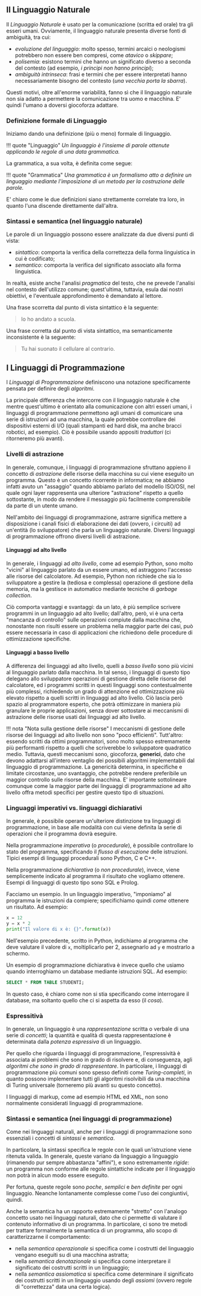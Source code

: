 ## Il Linguaggio Naturale

Il *Linguaggio Naturale* è usato per la comunicazione (scritta ed orale) tra gli esseri umani. Ovviamente, il linguaggio naturale presenta diverse fonti di ambiguità, tra cui:

* *evoluzione del linguaggio*: molto spesso, termini arcaici o neologismi potrebbero non essere ben compresi, come *atavico* o *skippare*;
* *polisemia*: esistono termini che hanno un significato diverso a seconda del contesto (ad esempio, *i principi non hanno principi*);
* *ambiguità intrinseca*: frasi e termini che per essere interpretati hanno necessariamente bisogno del contesto (*una vecchia porta la sbarra*).

Questi motivi, oltre all'enorme variabilità, fanno sì che il linguaggio naturale non sia adatto a permettere la comunicazione tra uomo e macchina. E' quindi l'umano a doversi giocoforza adattare.

### Definizione formale di Linguaggio

Iniziamo dando una definizione (più o meno) formale di linguaggio.

!!! quote "Linguaggio"
	*Un linguaggio è l'insieme di parole ottenute applicando le regole di una data grammatica.*

La grammatica, a sua volta, è definita come segue:

!!! quote "Grammatica"
	*Una grammatica è un formalismo atto a definire un linguaggio mediante l'imposizione di un metodo per la costruzione delle parole.*

E' chiaro come le due definizioni siano strettamente correlate tra loro, in quanto l'una discende direttamente dall'altra.

### Sintassi e semantica (nel linguaggio naturale)

Le parole di un linguaggio possono essere analizzate da due diversi punti di vista:

* *sintattico*: comporta la verifica della correttezza della forma linguistica in cui è codificato;
* *semantico*: comporta la verifica del significato associato alla forma linguistica.

In realtà, esiste anche l'analisi *pragmatica* del testo, che ne prevede l'analisi nel contesto dell'utilizzo comune; quest'ultima, tuttavia, esula dai nostri obiettivi, e l'eventuale approfondimento è demandato al lettore.

Una frase scorretta dal punto di vista sintattico è la seguente:

> Io ho andato a scuola.

Una frase corretta dal punto di vista sintattico, ma semanticamente inconsistente è la seguente:

> Tu hai suonato il cellulare al contrario.

## I Linguaggi di Programmazione

I *Linguaggi di Programmazione* definiscono una notazione specificamente pensata per definire degli *algoritmi*. 

La principale differenza che intercorre con il linguaggio naturale è che mentre quest'ultimo è orientato alla comunicazione con altri esseri umani, i linguaggi di programmazione permettono agli umani di comunicare una serie di istruzioni ad una macchina, la quale potrebbe controllare dei dispositivi esterni di I/O (quali stampanti ed hard disk, ma anche bracci robotici, ad esempio). Ciò è possibile usando appositi *traduttori* (ci ritorneremo più avanti).

### Livelli di astrazione

In generale, comunque, i linguaggi di programmazione sfruttano appieno il concetto di *astrazione* delle risorse della macchina su cui viene eseguito un programma. Questo è un concetto ricorrente in informatica; ne abbiamo infatti avuto un "assaggio" quando abbiamo parlato del modello ISO/OSI, nel quale ogni layer rappresenta una ulteriore "astrazione" rispetto a quello sottostante, in modo da rendere il messaggio più facilmente comprensibile da parte di un utente umano.

Nell'ambito dei linguaggi di programmazione, astrarre significa mettere a disposizione i canali fisici di elaborazione dei dati (ovvero, i circuiti) ad un'entità (lo sviluppatore) che parla un linguaggio naturale. Diversi linguaggi di programmazione offrono diversi livelli di astrazione.

#### Linguaggi ad alto livello

In generale, i linguaggi ad *alto livello*, come ad esempio Python, sono molto "vicini" al linguaggio parlato da un essere umano, ed astraggono l'accesso alle risorse del calcolatore. Ad esempio, Python non richiede che sia lo sviluppatore a gestire la (tediosa e complessa) operazione di gestione della memoria, ma la gestisce in automatico mediante tecniche di *garbage collection*.

Ciò comporta vantaggi e svantaggi: da un lato, è più semplice scrivere programmi in un linguaggio ad alto livello; dall'altro, però, vi è una certa "mancanza di controllo" sulle operazioni compiute dalla macchina che, nonostante non risulti essere un problema nella maggior parte dei casi, può essere necessaria in caso di applicazioni che richiedono delle procedure di ottimizzazione specifiche.

#### Linguaggi a basso livello

A differenza dei linguaggi ad alto livello, quelli a *basso livello* sono più vicini al linguaggio parlato dalla macchina. In tal senso, i linguaggi di questo tipo delegano allo sviluppatore operazioni di gestione diretta delle risorse del calcolatore, ed i programmi scritti in questi linguaggi sono contestualmente più complessi, richiedendo un grado di attenzione ed ottimizzazione più elevato rispetto a quelli scritti in linguaggi ad alto livello. Ciò lascia però spazio al programmatore esperto, che potrà ottimizzare in maniera più granulare le proprie applicazioni, senza dover sottostare ai meccanismi di astrazione delle risorse usati dai linguaggi ad alto livello.

!!! nota "Nota sulla gestione delle risorse"
	I meccanismi di gestione delle risorse dei linguaggi ad alto livello non sono "poco efficienti". Tutt'altro: essendo scritti da ottimi programmatori, sono molto spesso estremamente più performanti rispetto a quelli che scriverebbe lo sviluppatore quadratico medio. Tuttavia, questi meccanismi sono, giocoforza, **generici**, dato che devono adattarsi all'intero ventaglio dei possibili algoritmi implementabili dal linguaggio di programmazione. La genericità determina, in specifiche e limitate circostanze, uno svantaggio, che potrebbe rendere preferibile un maggior controllo sulle risorse della macchina. E' importante sottolineare comunque come la maggior parte dei linguaggi di programmazione ad alto livello offra metodi specifici per gestire questo tipo di situazioni.

### Linguaggi imperativi vs. linguaggi dichiarativi

In generale, è possibile operare un'ulteriore distinzione tra linguaggi di programmazione, in base alle modalità con cui viene definita la serie di operazioni che il programma dovrà eseguire.

Nella programmazione *imperativa* (o *procedurale*), è possibile controllare lo stato del programma, specificando il *flusso di esecuzione* delle istruzioni. Tipici esempi di linguaggi procedurali sono Python, C e C++.

Nella programmazione *dichiarativa* (o *non procedurale*), invece, viene semplicemente indicato al programma il risultato che vogliamo ottenere. Esempi di linguaggi di questo tipo sono SQL e Prolog.

Facciamo un esempio. In un linguaggio imperativo, "imponiamo" al programma le istruzioni da compiere; specifichiamo quindi *come* ottenere un risultato. Ad esempio:

```python
x = 12
y = x * 2
print("Il valore di x è: {}".format(x))
```

Nell'esempio precedente, scritto in Python, indichiamo al programma che deve valutare il valore di `x`, moltiplicarlo per 2, assegnarlo ad `y` e mostrarlo a schermo.

Un esempio di programmazione dichiarativa è invece quello che usiamo quando interroghiamo un database mediante istruzioni SQL. Ad esempio:

```sql
SELECT * FROM TABLE STUDENTI;
```

In questo caso, è chiaro come non si stia specificando come interrogare il database, ma soltanto quello che ci si aspetta da esso (il *cosa*).

### Espressitivà

In generale, un linguaggio è una *rappresentazione* scritta o verbale di una serie di *concetti*; la quantità e qualità di questa rappresentazione è determinata dalla *potenza espressiva* di un linguaggio.

Per quello che riguarda i linguaggi di programmazione, l'espressività è associata ai problemi che sono in grado di risolvere e, di conseguenza, agli *algoritmi che sono in grado di rappresentare*. In particolare, i linguaggi di programmazione più comuni sono spesso definiti come *Turing-completi*, in quanto possono implementare tutti gli algoritmi risolvibili da una macchina di Turing universale (torneremo più avanti su questo concetto).

I linguaggi di markup, come ad esempio HTML ed XML, non sono normalmente considerati linguaggi di programmazione.

### Sintassi e semantica (nei linguaggi di programmazione)

Come nei linguaggi naturali, anche per i linguaggi di programmazione sono essenziali i concetti di *sintassi* e *semantica*.

In particolare, la sintassi specifica le regole con le quali un'istruzione viene ritenuta valida. In generale, queste variano da linguaggio a linguaggio (rimanendo pur sempre abbastanza "affini"), e sono estremamente *rigide*: un programma non conforme alle regole sintattiche indicate per il linguaggio non potrà in alcun modo essere eseguito.

Per fortuna, queste regole sono *poche*, *semplici* e *ben definite* per ogni linguaggio. Neanche lontanamente complesse come l'uso dei congiuntivi, quindi.

Anche la semantica ha un rapporto estremamente "stretto" con l'analogo concetto usato nei linguaggi naturali, dato che ci permette di valutare il contenuto informativo di un programma. In particolare, ci sono tre metodi per trattare formalmente la semantica di un programma, allo scopo di caratterizzarne il comportamento:

* nella *semantica operazionale* si specifica come i costrutti del linguaggio vengano eseguiti su di una macchina astratta;
* nella *semantica denotazionale* si specifica come interpretare il significato dei costrutti scritti in un linguaggio;
* nella *semantica assiomatica* si specifica come determinare il significato dei costrutti scritti in un linguaggio usando degli *assiomi* (ovvero regole di "correttezza" data una certa logica).
